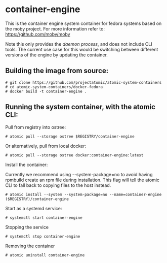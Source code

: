 # container-engine

This is the container engine system container for fedora systems based on the moby project.
For more information refer to: https://github.com/moby/moby

Note this only provides the *daemon process*, and does not include CLI tools. The current use
case for this would be switching between different versions of the engine by updating the
container.

## Building the image from source:

```
# git clone https://github.com/projectatomic/atomic-system-containers
# cd atomic-system-containers/docker-fedora
# docker build -t container-engine .
```

## Running the system container, with the atomic CLI:

Pull from registry into ostree:

```
# atomic pull --storage ostree $REGISTRY/container-engine
```

Or alternatively, pull from local docker:

```
# atomic pull --storage ostree docker:container-engine:latest
```

Install the container:

Currently we recommend using --system-package=no to avoid having rpmbuild create an rpm file
during installation. This flag will tell the atomic CLI to fall back to copying files to the
host instead.

```
# atomic install --system --system-package=no --name=container-engine ($REGISTRY)/container-engine
```

Start as a systemd service:

```
# systemctl start container-engine
```

Stopping the service

```
# systemctl stop container-engine
```

Removing the container

```
# atomic uninstall container-engine
```
